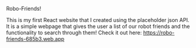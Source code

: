 Robo-Friends!

This is my first React website that I created using the placeholder json API. 
It is a simple webpage that gives the user a list of our robot friends and the functionality to search through them!
Check it out here: https://robo-friends-685b3.web.app
